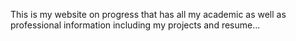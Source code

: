This is my website on progress that has all my academic as well as professional information including my projects and resume...